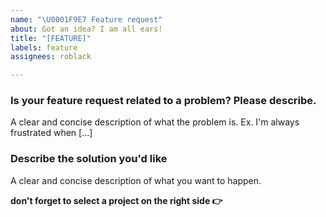 ```yaml
---
name: "\U0001F9E7 Feature request"
about: Got an idea? I am all ears!
title: "[FEATURE]"
labels: feature
assignees: roblack

---
```


### Is your feature request related to a problem? Please describe.
A clear and concise description of what the problem is. Ex. I'm always frustrated when [...]

### Describe the solution you'd like
A clear and concise description of what you want to happen.

**don't forget to select a project on the right side 👉**

